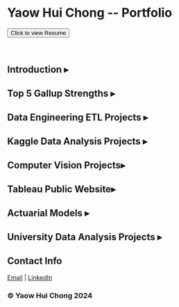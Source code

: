 <body>
<h1>Yaow Hui Chong -- Portfolio</h1>


<button onclick="window.location.href='Activity 2/Resume_Yaow_Chong.pdf';">Click to view Resume</button>


<br>

<h2 class="toggleButton" style="cursor: pointer; margin-top: 30px;">
    Introduction <span id="toggleIcon">&#9656;</span>
</h2>	
<div class="strengthsList" style="display: none;">
<p>
	I am currently working as a Data Analyst in the University of Nebraska-Lincoln, in the Operation Technology and Engineering team. I received my Master's degree with a major in Management Information System (MIS) and a concentration in data analytics from UNO in May 2022. I was an undergraduate student majoring in Actuarial Sscience in UNL from 2015 - 2018. After that, I worked for a year in Kingsbay Group. Kingsbay Group is an E-commerce retailer and I worked as a Purchasing Analyst in the purchasing department. I also had one year experience analyzing research data as a research graduate assistant in UNO. </p>
<p>
	For continuing education, I passed the actuarial examinations and received the Associateship of the Society of Actuaries (ASA) in April 2023. I am also a Microsoft certified Azure Data Engineer Associate since August 2024.

</p>
</div>

<h2 class="toggleButton" style="cursor: pointer; margin-top: 30px;">
    Top 5 Gallup Strengths <span id="toggleIcon">&#9656;</span>
</h2>	
<ul class="strengthsList" style="display: none;">
    <li>1. Relator  |  2. Learner  |  3. Positivity  |  4. Activator  |  5. Deliberative</li>
</ul>
	
<h2 class="toggleButton" style="cursor: pointer; margin-top: 30px;">
    Data Engineering ETL Projects <span id="toggleIcon">&#9656;</span>
</h2>
<ul class="strengthsList" style="display: none;">
    <li><a href="https://github.com/ychong4/ychong4.github.io/tree/master/Activity%202/AWS/Airflow/Youtube_Comment_Analysis">Youtube Video Comments Sentiment and Emotion ETL Project</a></li>
    <li><a href="https://github.com/ychong4/ychong4.github.io/tree/master/Activity%202/Azure/OlympicParis2024">Azure ETL projects for Paris Olympic 2024 Dataset</a></li>
</ul>

<h2 class="toggleButton" style="cursor: pointer; margin-top: 30px;">
    Kaggle Data Analysis Projects <span id="toggleIcon">&#9656;</span>
</h2>
<ul class="strengthsList" style="display: none;">
    <li>1. [Classification] Health Insurance: Cross Sell Prediction</li>
		<ul>
			<li><a href="https://github.com/ychong4/ychong4.github.io/tree/master/Activity%202/InsurancePrediction">Project Overview</a></li>
    			<li><a href="https://github.com/ychong4/ychong4.github.io/blob/master/Activity%202/InsurancePrediction/Predicting_insurance.ipynb">Notebook</a></li>
		</ul>
		<li>2. [Classification] Titanic: Machine Learning from Disaster</li>
		<ul>
			<li><a href="https://github.com/ychong4/ychong4.github.io/tree/master/Activity%202/Titanic">Project Overview</a></li>	
			<li><a href="https://github.com/ychong4/ychong4.github.io/blob/master/Activity%202/Titanic/Titanic.ipynb">Notebook</a></li>
		</ul>
		<li>3. [Regression] House Prices: Advanced Regression Techniques</li>
		<ul>
			<li><a href="https://github.com/ychong4/ychong4.github.io/tree/master/Activity%202/House%20Price%20Predict">Project Overview</a></li>
			<li><a href="https://github.com/ychong4/ychong4.github.io/blob/master/Activity%202/HousePricePredict.ipynb">Notebook</a></li>
		</ul>
		<li>4. [Time-series] Bitcoin Price prediction using LSTM model</li>
		<ul>
			<li><a href="https://github.com/ychong4/ychong4.github.io/blob/master/Activity%202/LSTM/BTCPricePrediction.md">Project Overview</a></li>
			<li><a href="https://github.com/ychong4/ychong4.github.io/blob/master/Activity%202/LSTM/btc.ipynb">Notebook</a></li>
		</ul>
		<li>5. [Clustering] Clustering Analysis on Credit Card Customers Dataset</li>
		<ul>
			<li><a href="https://github.com/ychong4/ychong4.github.io/tree/master/Activity%202/Clustering">Project Overview</a></li>
    			<li><a href="https://github.com/ychong4/ychong4.github.io/blob/master/Activity%202/Clustering/Clustering.ipynb">Notebook</a></li>
		</ul>
		<li>6. [Recommender System] Recommendation engines for Amazon products and movie datasets</li>
		<ul>
			<li><a href="https://github.com/ychong4/ychong4.github.io/tree/master/Activity%202/Recommender%20System">Project Overview</a></li>
			<li><a href="https://github.com/ychong4/ychong4.github.io/blob/master/Activity%202/Recommender%20System/Recommender%20system%20for%20Amazon%20products.ipynb">Notebook: Amazon Product</a></li>
    			<li><a href="https://github.com/ychong4/ychong4.github.io/blob/master/Activity%202/Recommender%20System/Recommender-System-movies.ipynb">Notebook: Movies recommendation</a></li>
		</ul>
		<li>7. [A/B Test] Examine the effect of control/variant groups on revenue</li>
     		<ul>
			<li><a href="https://github.com/ychong4/ychong4.github.io/tree/master/Activity%202/ABtest">Project Overview</a></li>
			<li><a href="https://github.com/ychong4/ychong4.github.io/blob/master/Activity%202/ABtest/abtest.ipynb">Notebook</a></li>
		</ul>
</ul>				
	

<h2 class="toggleButton" style="cursor: pointer; margin-top: 30px;">
    Computer Vision Projects<span id="toggleIcon">&#9656;</span>
</h2>
<ul class="strengthsList" style="display: none;">
    <li>1. [Image Classification] Natural Scene Image Classification -- CNN</li>
		<ul>
			<li><a href="https://github.com/ychong4/ychong4.github.io/tree/master/Activity%202/Intel%20Image%20Classification">Project Overview</a></li>
			<li><a href="https://github.com/ychong4/ychong4.github.io/blob/master/Activity%202/Intel_Image_Classification.ipynb">Notebook</a></li>
		</ul>
		<li>2. [Image Classification] Transfer Learning on MobileNetV2</li>
		<ul>
			<li><a href="https://github.com/ychong4/ychong4.github.io/blob/master/Activity%202/MobileNet_v2/TransfrerLearning.md">Project Overview</a></li>
			<li><a href="https://github.com/ychong4/ychong4.github.io/blob/master/Activity%202/TransferLearning_MobileNet_v2.ipynb">Notebook</a></li>
		</ul>
		<li>3. [Image Classification] Fine Tuning on MobileNetV2</li>
		<ul>
			<li><a href="https://github.com/ychong4/ychong4.github.io/blob/master/Activity%202/MobileNet_v2/FineTune.md">Project Overview</a></li>
			<li><a href="https://github.com/ychong4/ychong4.github.io/blob/master/Activity%202/FineTune_MobileNetV2.ipynb">Notebook</a></li>
		</ul>
		<li>4. [Object Detection] YOLOv5 Car Prediction on road</li>
		<ul>
			<li><a href="https://github.com/ychong4/ychong4.github.io/blob/master/Activity%202/yolov5/Readme.md">Project Overview</a></li>
			<li><a href="https://github.com/ychong4/ychong4.github.io/blob/master/Activity%202/yolov5.ipynb">Notebook</a></li>
			<li><a href="https://github.com/ychong4/ychong4.github.io/blob/master/Activity%202/car.mp4">[Object Detection] Video</a></li>
		</ul>
		<li>5. [Object Detection] YOLOv8 Fire Detection using Roboflow</li>
		<ul>
			<li><a href="https://github.com/ychong4/ychong4.github.io/tree/master/Activity%202/FireDetectionRobflow">Project Overview</a></li>
		</ul>
</ul>
	


<h2 class="toggleButton" style="cursor: pointer; margin-top: 30px;">
    Tableau Public Website<span id="toggleIcon">&#9656;</span>
</h2>
<ul class="strengthsList" style="display: none;">
    <li><a href="https://public.tableau.com/app/profile/yaow.chong/vizzes">Tableau Public Page</a></li>
</ul>


<h2 class="toggleButton" style="cursor: pointer; margin-top: 30px">
    Actuarial Models <span id="toggleIcon">&#9656;</span>
</h2>
<ul class="strengthsList" style="display: none;">
    <li><a href="https://github.com/ychong4/ychong4.github.io/blob/master/Activity%202/Actuarial%20Model/TermLifeInsurancePricing.xlsm">[Life] 10-year Term Life Pricing Model</a></li>
</ul>


	
<h2 class="toggleButton" style="cursor: pointer; margin-top: 30px;">
    University Data Analysis Projects <span id="toggleIcon">&#9656;</span>
</h2>
<ul class="strengthsList" style="display: none;">
    <li><a href="Activity 2/ISQA 8156 Group project.pdf">Statistical Analysis of participation surveys for "Omaha Girls Rock"</a></li>
    <li><a href="Activity 2/ISQA 8700 Group Project.pdf">COVID-19 Data Mining & Analysis Project</a></li>
    <li><a href="Activity 2/ISQA8750 Individual Research.pdf">Key factors that affect the severity of road accidents</a></li>
    <li><a href="Activity 2/sampleEnergyDoc.pdf">Analysis on Australian Energy Household</a></li>
</ul>



<script>
// Get all the headers and lists
var buttons = document.querySelectorAll('.toggleButton');
var lists = document.querySelectorAll('.strengthsList');
var icons = document.querySelectorAll('.toggleIcon');

// Loop through all buttons and attach event listeners
buttons.forEach(function(button, index) {
    button.addEventListener('click', function() {
        var list = lists[index]; // Get the corresponding list
        var icon = icons[index]; // Get the corresponding icon

        if (list.style.display === 'none') {
            list.style.display = 'block'; // Show the list
            icon.innerHTML = '&#9662;'; // Change icon to down arrow
        } else {
            list.style.display = 'none'; // Hide the list
            icon.innerHTML = '&#9656;'; // Change icon to right arrow
        }
    });
});
</script>



 
<h2 style="margin-top: 30px;">Contact Info</h2>
<p><a href="mailto:yaowhuichong54312@gmail.com">Email</a>  |  <a href="https://www.linkedin.com/in/yaow-hui-chong/">LinkedIn</a></p>

<h3>&copy; Yaow Hui Chong 2024 </h3>

</body>


